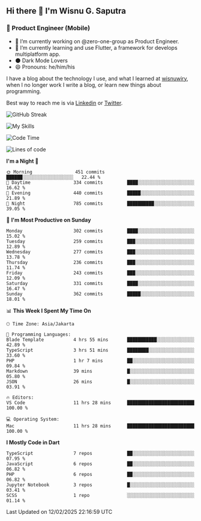 ## Hi there 👋 I'm Wisnu G. Saputra

### :mobile_phone_off: Product Engineer (Mobile)

- 🔭 I’m currently working on @zero-one-group as Product Engineer.
- 🌱 I’m currently learning and use Flutter, a framework for develops multiplatform app.
- 🌑 Dark Mode Lovers
- 😄 Pronouns: he/him/his

I have a blog about the technology I use, and what I learned at [wisnuwiry](https://wisnuwiry.space/), when I no longer work I write a blog, or learn new things about programming.

Best way to reach me is via [Linkedin](https://www.linkedin.com/in/wisnu-saputra/) or [Twitter](https://twitter.com/wisnuwiry).

![GitHub Streak](https://streak-stats.demolab.com?user=wisnuwiry&theme=dark&hide_border=true)

![My Skills](https://skillicons.dev/icons?i=dart,flutter,kotlin,swift,go,js,css,neovim,git,linux&perline=5)

<!--START_SECTION:waka-->
![Code Time](http://img.shields.io/badge/Code%20Time-1%2C704%20hrs%2014%20mins-blue)

![Lines of code](https://img.shields.io/badge/From%20Hello%20World%20I%27ve%20Written-3.9%20million%20lines%20of%20code-blue)

**I'm a Night 🦉** 

```text
🌞 Morning                451 commits         ██████░░░░░░░░░░░░░░░░░░░   22.44 % 
🌆 Daytime                334 commits         ████░░░░░░░░░░░░░░░░░░░░░   16.62 % 
🌃 Evening                440 commits         █████░░░░░░░░░░░░░░░░░░░░   21.89 % 
🌙 Night                  785 commits         ██████████░░░░░░░░░░░░░░░   39.05 % 
```
📅 **I'm Most Productive on Sunday** 

```text
Monday                   302 commits         ████░░░░░░░░░░░░░░░░░░░░░   15.02 % 
Tuesday                  259 commits         ███░░░░░░░░░░░░░░░░░░░░░░   12.89 % 
Wednesday                277 commits         ███░░░░░░░░░░░░░░░░░░░░░░   13.78 % 
Thursday                 236 commits         ███░░░░░░░░░░░░░░░░░░░░░░   11.74 % 
Friday                   243 commits         ███░░░░░░░░░░░░░░░░░░░░░░   12.09 % 
Saturday                 331 commits         ████░░░░░░░░░░░░░░░░░░░░░   16.47 % 
Sunday                   362 commits         █████░░░░░░░░░░░░░░░░░░░░   18.01 % 
```


📊 **This Week I Spent My Time On** 

```text
🕑︎ Time Zone: Asia/Jakarta

💬 Programming Languages: 
Blade Template           4 hrs 55 mins       ███████████░░░░░░░░░░░░░░   42.89 % 
TypeScript               3 hrs 51 mins       ████████░░░░░░░░░░░░░░░░░   33.60 % 
PHP                      1 hr 7 mins         ██░░░░░░░░░░░░░░░░░░░░░░░   09.84 % 
Markdown                 39 mins             █░░░░░░░░░░░░░░░░░░░░░░░░   05.80 % 
JSON                     26 mins             █░░░░░░░░░░░░░░░░░░░░░░░░   03.91 % 

🔥 Editors: 
VS Code                  11 hrs 28 mins      █████████████████████████   100.00 % 

💻 Operating System: 
Mac                      11 hrs 28 mins      █████████████████████████   100.00 % 
```

**I Mostly Code in Dart** 

```text
TypeScript               7 repos             ██░░░░░░░░░░░░░░░░░░░░░░░   07.95 % 
JavaScript               6 repos             ██░░░░░░░░░░░░░░░░░░░░░░░   06.82 % 
PHP                      6 repos             ██░░░░░░░░░░░░░░░░░░░░░░░   06.82 % 
Jupyter Notebook         3 repos             █░░░░░░░░░░░░░░░░░░░░░░░░   03.41 % 
SCSS                     1 repo              ░░░░░░░░░░░░░░░░░░░░░░░░░   01.14 % 
```




 Last Updated on 12/02/2025 22:16:59 UTC
<!--END_SECTION:waka-->
